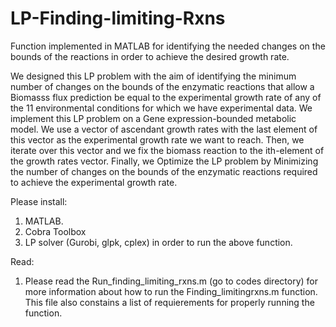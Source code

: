 # LP-Finding-limiting-Rxns
Function implemented in MATLAB for identifying the needed changes on the bounds of the reactions in order to achieve the desired growth rate.

We designed this LP problem with the aim of identifying the minimum number of changes on the bounds of the enzymatic reactions that allow a Biomasss flux prediction be equal to the experimental growth rate of any of the 11 environmental conditions for which we have experimental data. We implement this LP problem on a Gene expression-bounded metabolic model. We use a vector of ascendant growth rates with the last element of this vector as the experimental growth rate we want to reach. Then, we iterate over this vector and we fix the biomass reaction to the ith-element of the growth rates vector. Finally, we Optimize the LP problem by Minimizing the number of changes on the bounds of the enzymatic reactions required to achieve the experimental growth rate.

Please install:
1. MATLAB.
2. Cobra Toolbox
3. LP solver (Gurobi, glpk, cplex) in order to run the above function.

Read:
1. Please read the Run_finding_limiting_rxns.m (go to codes directory) for more information about how to run the Finding_limitingrxns.m function. This file also constains a list of requierements for properly running the function.
